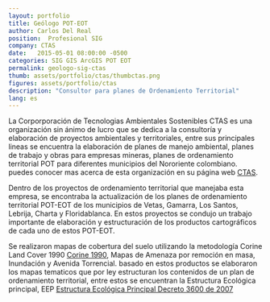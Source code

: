 ```yaml
---
layout: portfolio
title: Geólogo POT-EOT
author: Carlos Del Real
position:  Profesional SIG
company: CTAS
date:   2015-05-01 08:00:00 -0500
categories: SIG GIS ArcGIS POT EOT
permalink: geologo-sig-ctas
thumb: assets/portfolio/ctas/thumbctas.png
figures: assets/portfolio/ctas
description: "Consultor para planes de Ordenamiento Territorial"
lang: es
---
```


La Corporporación de Tecnologias Ambientales Sostenibles CTAS es una organización sin ánimo de lucro que se dedica a la consultoría y elaboración de proyectos ambientales y territoriales, entre sus principales lineas se encuentra la elaboración de planes de manejo ambiental, planes de trabajo y obras para empresas mineras, planes de ordenamiento territorial POT para diferentes municipios del Nororiente colombiano. puedes conocer mas acerca de esta organización en su página web [CTAS][ctas-site].

Dentro de los proyectos de ordenamiento territorial que manejaba esta empresa, se encontraba la actualización de los planes de ordenamiento territorial POT-EOT de los municipios de Vetas, Gamarra, Los Santos, Lebrija, Charta y Floridablanca. En estos proyectos se condujo un trabajo importante de elaboración y estructuración de los productos cartográficos de cada uno de estos POT-EOT.

Se realizaron mapas de cobertura del suelo utilizando la metodología Corine Land Cover 1990 [Corine 1990][corine-landcover], Mapas de Amenaza por remoción en masa, Inundación y Avenida Torrencial. basado en estos productos se elaboraron los mapas tematicos que por ley estructuran los contenidos de un plan de ordenamiento territorial, entre estos se encuentran la Estructura Ecológica principal, EEP [Estructura Ecológica Principal Decreto 3600 de 2007][EEP]


[ctas-site]: http://corporacionctas.blogspot.com/
[corine-landcover]: http://www.ideam.gov.co/web/ecosistemas/metodologia-corine-land-cover
[EEP]: http://www.minambiente.gov.co/images/normativa/decretos/2007/dec_3600_2007.pdf
